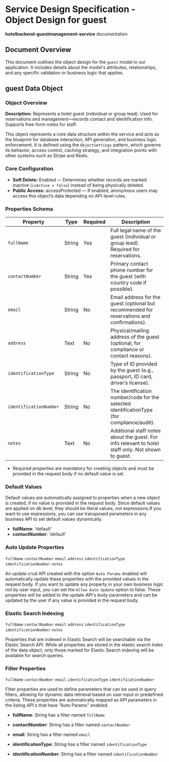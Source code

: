 # Service Design Specification - Object Design for guest

**hotelbackend-guestmanagement-service** documentation

## Document Overview

This document outlines the object design for the `guest` model in our application. It includes details about the model's attributes, relationships, and any specific validation or business logic that applies.

## guest Data Object

### Object Overview

**Description:** Represents a hotel guest (individual or group lead). Used for reservations and management—records contact and identification info. Supports free-form notes for staff.

This object represents a core data structure within the service and acts as the blueprint for database interaction, API generation, and business logic enforcement.
It is defined using the `ObjectSettings` pattern, which governs its behavior, access control, caching strategy, and integration points with other systems such as Stripe and Redis.

### Core Configuration

- **Soft Delete:** Enabled — Determines whether records are marked inactive (`isActive = false`) instead of being physically deleted.
- **Public Access:** accessProtected — If enabled, anonymous users may access this object’s data depending on API-level rules.

### Properties Schema

| Property               | Type   | Required | Description                                                                                        |
| ---------------------- | ------ | -------- | -------------------------------------------------------------------------------------------------- |
| `fullName`             | String | Yes      | Full legal name of the guest (individual or group lead). Required for reservations.                |
| `contactNumber`        | String | Yes      | Primary contact phone number for the guest (with country code if possible).                        |
| `email`                | String | No       | Email address for the guest (optional but recommended for reservations and confirmations).         |
| `address`              | Text   | No       | Physical/mailing address of the guest (optional, for compliance or contact reasons).               |
| `identificationType`   | String | No       | Type of ID provided by the guest (e.g., passport, ID card, driver’s license).                      |
| `identificationNumber` | String | No       | The identification number/code for the selected identificationType (for compliance/audit).         |
| `notes`                | Text   | No       | Additional staff notes about the guest. For info relevant to hotel staff only. Not shown to guest. |

- Required properties are mandatory for creating objects and must be provided in the request body if no default value is set.

### Default Values

Default values are automatically assigned to properties when a new object is created, if no value is provided in the request body.
Since default values are applied on db level, they should be literal values, not expressions.If you want to use expressions, you can use transposed parameters in any business API to set default values dynamically.

- **fullName**: 'default'
- **contactNumber**: 'default'

### Auto Update Properties

`fullName` `contactNumber` `email` `address` `identificationType` `identificationNumber` `notes`

An update crud API created with the option `Auto Params` enabled will automatically update these properties with the provided values in the request body.
If you want to update any property in your own business logic not by user input, you can set the `Allow Auto Update` option to false.
These properties will be added to the update API's body parameters and can be updated by the user if any value is provided in the request body.

### Elastic Search Indexing

`fullName` `contactNumber` `email` `address` `identificationType` `identificationNumber` `notes`

Properties that are indexed in Elastic Search will be searchable via the Elastic Search API.
While all properties are stored in the elastic search index of the data object, only those marked for Elastic Search indexing will be available for search queries.

### Filter Properties

`fullName` `contactNumber` `email` `identificationType` `identificationNumber`

Filter properties are used to define parameters that can be used in query filters, allowing for dynamic data retrieval based on user input or predefined criteria.
These properties are automatically mapped as API parameters in the listing API's that have "Auto Params" enabled.

- **fullName**: String has a filter named `fullName`

- **contactNumber**: String has a filter named `contactNumber`

- **email**: String has a filter named `email`

- **identificationType**: String has a filter named `identificationType`

- **identificationNumber**: String has a filter named `identificationNumber`
